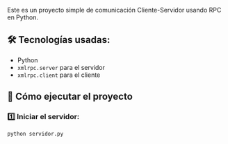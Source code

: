 Este es un proyecto simple de comunicación Cliente-Servidor usando RPC en Python.

## 🛠 Tecnologías usadas:
- Python 
- `xmlrpc.server` para el servidor
- `xmlrpc.client` para el cliente

## 📌 Cómo ejecutar el proyecto

### 1️⃣ Iniciar el servidor:
```bash
python servidor.py

